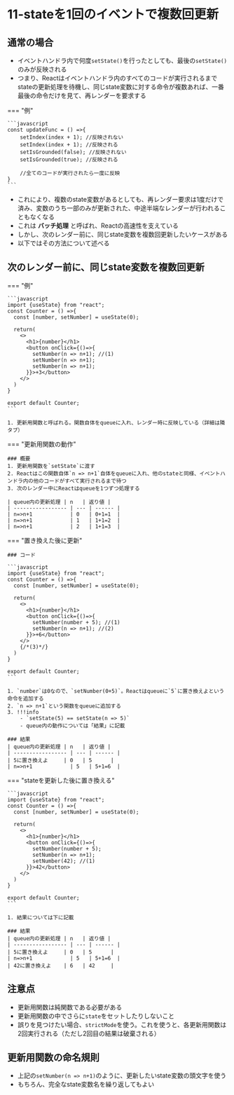 # 11-stateを1回のイベントで複数回更新

## 通常の場合
- イベントハンドラ内で何度`setState()`を行ったとしても、最後の`setState()`のみが反映される
- つまり、Reactはイベントハンドラ内のすべてのコードが実行されるまでstateの更新処理を待機し、同じstate変数に対する命令が複数あれば、一番最後の命令だけを見て、再レンダーを要求する

=== "例"

    ```javascript
    const updateFunc = () =>{
        setIndex(index + 1); //反映されない
        setIndex(index + 1); //反映される
        setIsGrounded(false); //反映されない
        setIsGrounded(true); //反映される

        //全てのコードが実行されたら一度に反映
    }
    ```
- これにより、複数のstate変数があるとしても、再レンダー要求は1度だけで済み、変数のうち一部のみが更新された、中途半端なレンダーが行われることもなくなる
- これは __バッチ処理__ と呼ばれ、Reactの高速性を支えている
- しかし、次のレンダー前に、同じstate変数を複数回更新したいケースがある
- 以下ではその方法について述べる


## 次のレンダー前に、同じstate変数を複数回更新

=== "例"

    ```javascript
    import {useState} from "react";
    const Counter = () =>{
      const [number, setNumber] = useState(0);

      return(
        <>
          <h1>{number}</h1>
          <button onClick={()=>{
            setNumber(n => n+1); //(1)
            setNumber(n => n+1);
            setNumber(n => n+1);
          }}>+3</button>
        </>
      )
    }

    export default Counter;
    ```

    1. 更新用関数と呼ばれる。関数自体をqueueに入れ、レンダー時に反映している（詳細は隣タブ）

=== "更新用関数の動作"

    ### 概要
    1. 更新用関数を`setState`に渡す
    2. Reactはこの関数自体`n => n+1`自体をqueueに入れ、他のstateと同様、イベントハンドラ内の他のコードがすべて実行されるまで待つ
    3. 次のレンダー中にReactはqueueを1つずつ処理する

    | queue内の更新処理 | n   | 返り値 |
    | ----------------- | --- | ------ |
    | n=>n+1            | 0   | 0+1=1  |
    | n=>n+1            | 1   | 1+1=2  |
    | n=>n+1            | 2   | 1+1=3  |

=== "置き換えた後に更新"

    ### コード

    ```javascript
    import {useState} from "react";
    const Counter = () =>{
      const [number, setNumber] = useState(0);

      return(
        <>
          <h1>{number}</h1>
          <button onClick={()=>{
            setNumber(number + 5); //(1)
            setNumber(n => n+1); //(2)
          }}>+6</button> 
        </>
        {/*(3)*/}
      )
    }

    export default Counter;
    ```

    1. `number`は0なので、`setNumber(0+5)`。Reactはqueueに`5`に置き換えよという命令を追加する
    2. `n => n+1`という関数をqueueに追加する
    3. !!!info
        - `setState(5) == setState(n => 5)`
        - queue内の動作については「結果」に記載

    ### 結果
    | queue内の更新処理 | n   | 返り値 |
    | ----------------- | --- | ------ |
    | 5に置き換えよ     | 0   | 5      |
    | n=>n+1            | 5   | 5+1=6  |

=== "stateを更新した後に置き換える"

    ```javascript
    import {useState} from "react";
    const Counter = () =>{
      const [number, setNumber] = useState(0);

      return(
        <>
          <h1>{number}</h1>
          <button onClick={()=>{
            setNumber(number + 5);
            setNumber(n => n+1); 
            setNumber(42); //(1)
          }}>42</button> 
        </>
      )
    }

    export default Counter;
    ```

    1. 結果については下に記載

    ### 結果
    | queue内の更新処理 | n   | 返り値 |
    | ----------------- | --- | ------ |
    | 5に置き換えよ     | 0   | 5      |
    | n=>n+1            | 5   | 5+1=6  |
    | 42に置き換えよ    | 6   | 42     |

## 注意点
- 更新用関数は純関数である必要がある
- 更新用関数の中でさらに`state`をセットしたりしないこと
- 誤りを見つけたい場合、`strictMode`を使う。これを使うと、各更新用関数は2回実行される（ただし2回目の結果は破棄される）

## 更新用関数の命名規則
- 上記の`setNumber(n => n+1)`のように、更新したいstate変数の頭文字を使う
- もちろん、完全なstate変数名を繰り返してもよい

